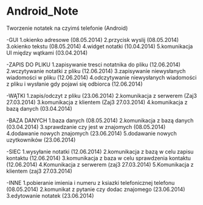Android_Note
============

Tworzenie notatek na czyimś telefonie (Android)

-GUI
  1.okienko adresowe (08.05.2014)
  2.przycisk wyslij (08.05.2014)
  3.okienko tekstu (08.05.2014)
  4.widget notatki (10.04.2014)
  5.komunikacja UI między wątkami (03.04.2014)

-ZAPIS DO PLIKU
  1.zapisywanie tresci notatnika do pliku (12.06.2014)
  2.wczytywanie notatki z pliku  (12.06.2014)
  3.zapisywanie niewysłanych wiadomości w pliku (12.06.2014)
  4.odczytywanie niewysłanych wiadomości z pliku i wysłanie gdy pojawi się odbiorca  (12.06.2014)

-WĄTKI
  1.zapis/odczyt z pliku (23.06.2014)
  2.komunikacja z serwerem (Zaj3 27.03.2014)
  3.komunikacja z klientem (Zaj3 27.03.2014)
  4.komunikacja z bazą danych (03.04.2014)

-BAZA DANYCH
  1.baza danych (08.05.2014)
  2.komunikacja z bazą danych (03.04.2014)
  3.sprawdzanie czy jest w znajomych (08.05.2014)
  4.dodawanie nowych znajomych (23.06.2014)
  5.dodawanie nowych uzytkowników (23.06.2014)

-SIEC
  1.wysyłanie notatki (12.06.2014)
  2.komunikacja z bazą w celu zapisu kontaktu  (12.06.2014)
  3.komunikacja z baza w celu sprawdzenia kontaktu (12.06.2014)
  4.Komunikacja z serwerem (zaj3 27.03.2014)
  5.Komunikacja z klientem (zaj3 27.03.2014)

-INNE
  1.pobieranie imienia i numeru z ksiazki telefonicznej telefonu (08.05.2014)
  2.komunikat z pytanie czy dodac znajomego (23.06.2014)
  3.edytowanie notatek (23.06.2014)
